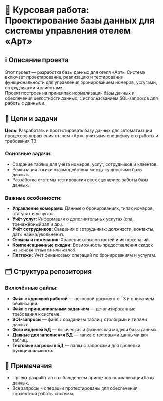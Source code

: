 # 🏨 Курсовая работа: Проектирование базы данных для системы управления отелем «Арт»

## ℹ️ Описание проекта

Этот проект — разработка базы данных для отеля «Арт». Система включает проектирование, реализацию и тестирование функциональности для управления бронированием номеров, услугами, сотрудниками и клиентами.  
Проект построен на принципах нормализации базы данных и обеспечения целостности данных, с использованием SQL-запросов для работы с данными.

## 🎯 Цели и задачи

**Цель:** Разработать и протестировать базу данных для автоматизации процессов управления отелем «Арт», учитывая специфику его работы и требования ТЗ.

### Основные задачи:
- Создание таблиц для учёта номеров, услуг, сотрудников и клиентов.
- Реализация логики взаимодействия между сущностями базы данных.
- Разработка системы тестирования всех сценариев работы базы данных.

### Важные особенности:
- **Управление номерами:** Данные о бронированиях, типах номеров, статусах и услугах.
- **Учёт услуг:** Информация о дополнительных услугах (спа, тренажёрный зал и др.).
- **Учёт сотрудников:** Сведения о сотрудниках: должности, контакты, даты найма/увольнения.
- **Отзывы и пожелания:** Хранение отзывов гостей и их пожеланий.
- **Компенсационные скидки:** Возможность предоставления скидок на основе отзывов или жалоб.
- **Платежи:** Учёт финансовых операций по бронированиям и услугам.

## 🗂️ Структура репозитория

### Включённые файлы:
- **Файл с курсовой работой** — основной документ с ТЗ и описанием реализации.
- **Файл с принципиальным заданием** — детализированные требования к системе.
- **SQL-запросы** — файл с созданием таблиц, столбцами и типами данных.
- **Фото моделей БД** — логическая и физическая модели базы данных.
- **Данные для заполнения БД** — папка с тестовыми данными для таблиц.
- **Тестовые запросы к БД** — папка с запросами для проверки функциональности.

## 📌 Примечания

- Проект разработан с соблюдением принципов нормализации базы данных.
- Все запросы и операции протестированы для обеспечения корректной работы системы.

